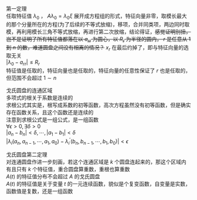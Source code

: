 第一定理  
任取特征值 $\lambda_0$ ， $A\lambda_0=\lambda_0\xi$ 展开成方程组的形式，特征向量非零，取模长最大的那个分量所在的方程(为了后续的不等式放缩)，移项，合并同类项，两边同时取模，再利用模长三角不等式放缩，再进行第二次放缩，结论得证，~~感觉证明别扭，岂不是证明了所有特征值都落在以 $a_{rr}$ 为圆心，以 $R_r$ 为半径的圆内， $r$ 是任意从 $1$ 到 $n$ 的数，难道圆盘之间没有相离的情况？~~ $x_r$ 在最后约掉了，即与特征向量的选取无关  
 $|\lambda_0-a_{rr}|\leq R_r$   
特征值是任取的，特征向量也是任取的，特征向量的任意性保证了 $r$ 也是任取的，但范围不会超过 $1\sim n$   
  
戈氏圆盘的连通区域  
多项式的根关于系数是连续的  
求根公式其实是，根写成系数的初等函数，高次方程虽然没有初等函数，但是确实存在函数关系，且这个函数还是连续的  
注意到求根公式是一组公式，是一组函数  
 $\forall\epsilon>0,\exists\delta>0$   
 $|a_n-b_n|<\delta,\cdots,|a_1-b_1|<\delta$   
 $|\lambda_i(a_n,a_{n-1},\cdots,a_1,a_0)  
-\lambda_i^\prime(b_n,b_{n-1},\cdots,b_1,b_0)|<  
\epsilon$   
  
戈氏圆盘第二定理  
对连通圆盘作进一步刻画，若这个连通区域是 $k$ 个圆盘连起来的，那这个区域内有且只有 $k$ 个特征值，重合圆盘算重数，重根也算重数  
 $A(t)$ 的特征值分布不会超过 $A$ 的戈氏圆盘  
 $A(t)$ 的特征值是关于变量 $t$ 的一元连续函数，貌似是个复变函数，自变量是实数，函数值是复数，还是一组函数  
